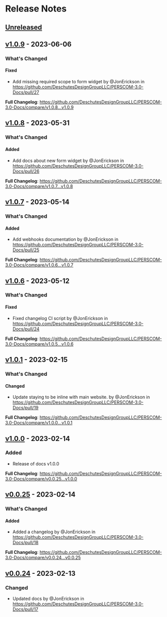 # Release Notes

## [Unreleased](https://github.com/DeschutesDesignGroupLLC/PERSCOM-3.0-Docs/compare/v1.0.9...HEAD)

## [v1.0.9](https://github.com/DeschutesDesignGroupLLC/PERSCOM-3.0-Docs/compare/v1.0.8...v1.0.9) - 2023-06-06

<!-- Release notes generated using configuration in .github/release.yml at v1.0.9 -->
### What's Changed

#### Fixed

- Add missing required scope to form widget by @JonErickson in https://github.com/DeschutesDesignGroupLLC/PERSCOM-3.0-Docs/pull/27

**Full Changelog**: https://github.com/DeschutesDesignGroupLLC/PERSCOM-3.0-Docs/compare/v1.0.8...v1.0.9

## [v1.0.8](https://github.com/DeschutesDesignGroupLLC/PERSCOM-3.0-Docs/compare/v1.0.7...v1.0.8) - 2023-05-31

<!-- Release notes generated using configuration in .github/release.yml at v1.0.8 -->
### What's Changed

#### Added

- Add docs about new form widget by @JonErickson in https://github.com/DeschutesDesignGroupLLC/PERSCOM-3.0-Docs/pull/26

**Full Changelog**: https://github.com/DeschutesDesignGroupLLC/PERSCOM-3.0-Docs/compare/v1.0.7...v1.0.8

## [v1.0.7](https://github.com/DeschutesDesignGroupLLC/PERSCOM-3.0-Docs/compare/v1.0.6...v1.0.7) - 2023-05-14

<!-- Release notes generated using configuration in .github/release.yml at v1.0.7 -->
### What's Changed

#### Added

- Add webhooks documentation by @JonErickson in https://github.com/DeschutesDesignGroupLLC/PERSCOM-3.0-Docs/pull/25

**Full Changelog**: https://github.com/DeschutesDesignGroupLLC/PERSCOM-3.0-Docs/compare/v1.0.6...v1.0.7

## [v1.0.6](https://github.com/DeschutesDesignGroupLLC/PERSCOM-3.0-Docs/compare/v1.0.1...v1.0.6) - 2023-05-12

<!-- Release notes generated using configuration in .github/release.yml at v1.0.6 -->
### What's Changed

#### Fixed

- Fixed changelog CI script by @JonErickson in https://github.com/DeschutesDesignGroupLLC/PERSCOM-3.0-Docs/pull/24

**Full Changelog**: https://github.com/DeschutesDesignGroupLLC/PERSCOM-3.0-Docs/compare/v1.0.5...v1.0.6

## [v1.0.1](https://github.com/DeschutesDesignGroupLLC/PERSCOM-3.0-Docs/compare/v1.0.1...v1.0.1) - 2023-02-15

<!-- Release notes generated using configuration in .github/release.yml at v1.0.1 -->
### What's Changed

#### Changed

- Update staying to be inline with main website. by @JonErickson in https://github.com/DeschutesDesignGroupLLC/PERSCOM-3.0-Docs/pull/19

**Full Changelog**: https://github.com/DeschutesDesignGroupLLC/PERSCOM-3.0-Docs/compare/v1.0.0...v1.0.1

## [v1.0.0](https://github.com/DeschutesDesignGroupLLC/PERSCOM-3.0-Docs/compare/v0.0.25...v1.0.0) - 2023-02-14

### Added

- Release of docs v1.0.0

**Full Changelog**: https://github.com/DeschutesDesignGroupLLC/PERSCOM-3.0-Docs/compare/v0.0.25...v1.0.0

## [v0.0.25](https://github.com/DeschutesDesignGroupLLC/PERSCOM-3.0-Docs/compare/v0.0.24...v0.0.25) - 2023-02-14

<!-- Release notes generated using configuration in .github/release.yml at v0.0.25 -->
### What's Changed

#### Added

- Added a changelog by @JonErickson in https://github.com/DeschutesDesignGroupLLC/PERSCOM-3.0-Docs/pull/18

**Full Changelog**: https://github.com/DeschutesDesignGroupLLC/PERSCOM-3.0-Docs/compare/v0.0.24...v0.0.25

## [v0.0.24](https://github.com/DeschutesDesignGroupLLC/PERSCOM-3.0-Docs/compare/v0.0.23...v0.0.24) - 2023-02-13

### Changed

- Updated docs by @JonErickson in https://github.com/DeschutesDesignGroupLLC/PERSCOM-3.0-Docs/pull/17
